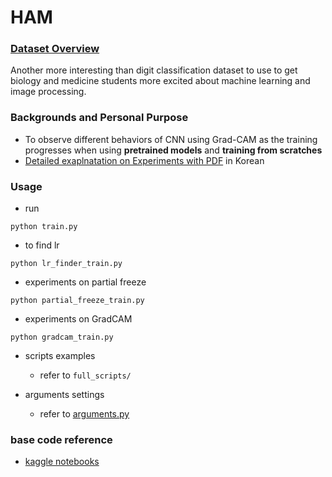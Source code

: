 # HAM

### [Dataset Overview](https://www.kaggle.com/datasets/kmader/skin-cancer-mnist-ham10000)
Another more interesting than digit classification dataset to use to get biology and medicine students more excited about machine learning and image processing.

### Backgrounds and Personal Purpose
* To observe different behaviors of CNN using Grad-CAM as the training progresses when using **pretrained models** and **training from scratches**
* [Detailed exaplnatation on Experiments with PDF](https://github.com/kimcando/HAM/blob/main/assets/HAM_%EA%B9%80%EC%86%8C%EC%97%B0.pdf) in Korean

### Usage
* run
```
python train.py
```

* to find lr
```
python lr_finder_train.py
```

* experiments on partial freeze
```
python partial_freeze_train.py
```

* experiments on GradCAM
```
python gradcam_train.py
```
* scripts examples
  * refer to `full_scripts/`

* arguments settings
  * refer to [arguments.py](https://github.com/kimcando/HAM/blob/main/arguments.py)


### base code reference
* [kaggle notebooks](https://www.kaggle.com/code/xinruizhuang/skin-lesion-classification-acc-90-pytorch)
